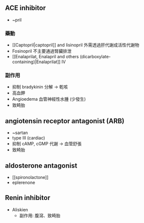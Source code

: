 
## ACE inhibitor 
- ~pril
### 藥動
- [[Captopril|captopril]] and lisinopril 外需透過肝代謝成活性代謝物
- Fosinopril 不主要通過腎臟排泄
- [[Enalaprilat, Enalapril and others (dicarboxylate-containing)|Enalaprilat]] IV
### 副作用
- 抑制 bradykinin 分解 $\rightarrow$ 乾咳
- 高血鉀
- Angioedema 血管神經性水腫 (少發生)
- 致畸胎
## angiotensin receptor antagonist (ARB) 
- ~sartan
- type III (cardiac) 
- 抑制 cAMP, cGMP 代謝 $\rightarrow$ 血管舒張
- 致畸胎
## aldosterone antagonist 
- [[spironolactone]]
- eplerenone
## Renin inhibitor
- Aliskien
	- 副作用: 腹瀉、致畸胎
